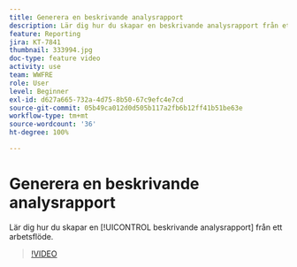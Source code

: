 ```yaml
---
title: Generera en beskrivande analysrapport
description: Lär dig hur du skapar en beskrivande analysrapport från ett arbetsflöde i Adobe Campaign V8.
feature: Reporting
jira: KT-7841
thumbnail: 333994.jpg
doc-type: feature video
activity: use
team: WWFRE
role: User
level: Beginner
exl-id: d627a665-732a-4d75-8b50-67c9efc4e7cd
source-git-commit: 05b49ca012d0d505b117a2fb6b12ff41b51be63e
workflow-type: tm+mt
source-wordcount: '36'
ht-degree: 100%

---
```


# Generera en beskrivande analysrapport

Lär dig hur du skapar en [!UICONTROL beskrivande analysrapport] från ett arbetsflöde.

>[!VIDEO](https://video.tv.adobe.com/v/333994?quality=12&learn=on)
